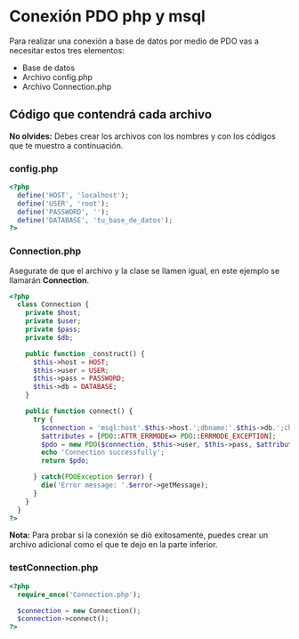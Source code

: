 # Conexión PDO php y msql
Para realizar una conexión a base de datos por medio de PDO vas a necesitar estos tres elementos:
- Base de datos
- Archivo config.php
- Archivo Connection.php

## Código que contendrá cada archivo
**No olvides:** Debes crear los archivos con los nombres y con los códigos que te muestro a continuación.
### config.php

``` php
<?php
  define('HOST', 'localhost');
  define('USER', 'root');
  define('PASSWORD', '');
  define('DATABASE', 'tu_base_de_datos');
?>
```

### Connection.php
Asegurate de que el archivo y la clase se llamen igual, en este ejemplo se llamarán **Connection**. 
``` php
<?php
  class Connection {
    private $host;
    private $user;
    private $pass;
    private $db;

    public function _construct() {
      $this->host = HOST;
      $this->user = USER;
      $this->pass = PASSWORD;
      $this->db = DATABASE;
    }

    public function connect() {
      try {
        $connection = 'msql:host'.$this->host.';dbname:'.$this->db.';charset:utf8';
        $attributes = [PDO::ATTR_ERRMODE=> PDO::ERRMODE_EXCEPTION];
        $pdo = new PDO($connection, $this->user, $this->pass, $attributes);
        echo 'Connection successfully'; 
        return $pdo;

      } catch(PDOException $error) {
        die('Error message: '.$error->getMessage);
      }
    }
  }
?>
```
**Nota:**
  Para probar si la conexión se dió exitosamente, puedes crear un archivo adicional como el que te dejo en la parte inferior.

### testConnection.php

``` php
<?php
  require_once('Connection.php');

  $connection = new Connection();
  $connection->connect();
?>
  
